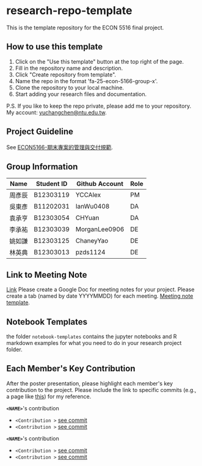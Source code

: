 # research-repo-template
This is the template repository for the ECON 5516 final project.

## How to use this template
1. Click on the "Use this template" button at the top right of the page.
2. Fill in the repository name and description.
3. Click "Create repository from template". 
4. Name the repo in the format 'fa-25-econ-5166-group-x'.
5. Clone the repository to your local machine.
6. Start adding your research files and documentation.

P.S. If you like to keep the repo private, please add me to your repository. My account: yuchangchen@ntu.edu.tw.

## Project Guideline 
See [ECON5166-期末專案的管理與交付規範](https://docs.google.com/document/d/17YY_T9vu77ssXM6swrmNqx23nYT6hnxEF7jRUkGqqV4/edit?usp=sharing).

## Group Information

|  Name | Student ID | Github Account| Role |
| ---| --- | --- | --- |
| 周彥辰 | B12303119 | YCCAlex | PM |
| 吳東彥 | B11202031 | IanWu0408 | DA |
| 袁承亨 | B12303054 |  CHYuan |  DA |
| 李承祐 | B12303039 | MorganLee0906 | DE |
| 姚如謙 | B12303125 | ChaneyYao | DE |
| 林英典 | B12303013 | pzds1124 | DE |
## Link to Meeting Note 
[Link](https://docs.google.com/document/d/1p2yovsH1ZrDv_SO_luVjWbAkwCpAIdtUIq2Vzr30hZA/edit?tab=t.0)
Please create a Google Doc for meeting notes for your project. Please create a tab (named by date YYYYMMDD) for each meeting. [Meeting note template](https://docs.google.com/document/d/1vp1DItfbCN4shOsO1ZbVJf6z8bKySTxFDYsEbWRH10E/).

## Notebook Templates
the folder `notebook-templates` contains the jupyter notebooks and R markdown examples for what you need to do in your research project folder.

## Each Member's Key Contribution
After the poster presentation, please highlight each member's key contribution to the project. Please include the link to specific commits (e.g., a page like [this](https://github.com/yu-chang-chen/FA25-ECON-5166-Group-Project-Template/commit/29e276672f667af5cd7b198871033748fc3ec3ee)) for my reference.

**`<NAME>`**'s contribution
- `<Contribution >` [see commit](url)
- `<Contribution >` [see commit](url)

**`<NAME>`**'s contribution
- `<Contribution >` [see commit](url)
- `<Contribution >` [see commit](url)

